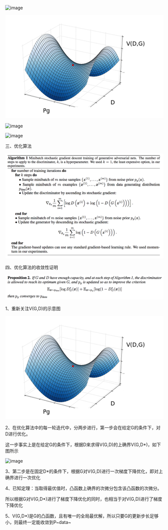 ![image](https://github.com/shiyanwudi922/paper_summary/blob/master/picture/GAN/GAN_arch.png)

![image](https://github.com/shiyanwudi922/paper_summary/blob/master/picture/GAN/GAN_V.png)

![image](https://github.com/shiyanwudi922/paper_summary/blob/master/picture/GAN/GAN_D.png)

![image](https://github.com/shiyanwudi922/paper_summary/blob/master/picture/GAN/GAN_G.png)

三、优化算法

![image](https://github.com/shiyanwudi922/paper_summary/blob/master/picture/GAN/GAN_Algo.png)

四、优化算法的收敛性证明

![image](https://github.com/shiyanwudi922/paper_summary/blob/master/picture/GAN/GAN_Converge.png)

1、重新关注V(G,D)的示意图

![image](https://github.com/shiyanwudi922/paper_summary/blob/master/picture/GAN/GAN_V.png)

2、在优化算法中的每一轮迭代中，分两步进行，第一步会在给定G的条件下，对D进行优化。

这一步事实上是在给定G的条件下，根据D来求得V(G,D)的上确界V(G,D*)，如下图所示

![image](https://github.com/shiyanwudi922/paper_summary/blob/master/picture/GAN/GAN_Supp.png)

3、第二步是在固定D*的条件下，根据G对V(G,D)进行一次梯度下降优化，即对上确界进行一次优化

4、已知定理：当取得最优值时，凸函数上确界的次微分包含该凸函数的次微分。

所以根据G对V(G,D*)进行了梯度下降优化的同时，也相当于对V(G,D)进行了梯度下降优化

5、V(G,D*)是G的凸函数，且有唯一的全局最优解，所以只要G的更新步长足够小，则最终一定能收敛到P~data~

